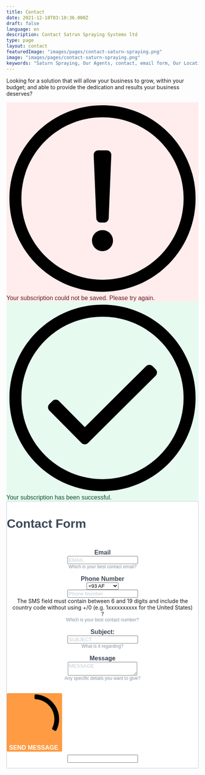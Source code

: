 ```yaml
---
title: Contact
date: 2021-12-18T03:10:36.000Z
draft: false
language: en
description: Contact Satrun Spraying Systems ltd
type: page
layout: contact
featuredImage: "images/pages/contact-saturn-spraying.png"
image: "images/pages/contact-saturn-spraying.png"
keywords: "Saturn Spraying, Our Agents, contact, email form, Our Location"
---
```


<!-- @format -->

<section class="lg:pb-24">
  <div class="max-w-screen-md px-4 mx-auto">
      <p class="font-light text-center text-gray-500 dark:text-gray-400 sm:text-xl">Looking for a solution that will allow your business to grow, within your budget; and able to provide the dedication and results your business deserves?</p>

<style>
  @font-face {
    font-display: block;
    font-family: Roboto;
    src: url(https://assets.sendinblue.com/font/Roboto/Latin/normal/normal/7529907e9eaf8ebb5220c5f9850e3811.woff2) format("woff2"), url(https://assets.sendinblue.com/font/Roboto/Latin/normal/normal/25c678feafdc175a70922a116c9be3e7.woff) format("woff")
  }

  @font-face {
    font-display: fallback;
    font-family: Roboto;
    font-weight: 600;
    src: url(https://assets.sendinblue.com/font/Roboto/Latin/medium/normal/6e9caeeafb1f3491be3e32744bc30440.woff2) format("woff2"), url(https://assets.sendinblue.com/font/Roboto/Latin/medium/normal/71501f0d8d5aa95960f6475d5487d4c2.woff) format("woff")
  }

  @font-face {
    font-display: fallback;
    font-family: Roboto;
    font-weight: 700;
    src: url(https://assets.sendinblue.com/font/Roboto/Latin/bold/normal/3ef7cf158f310cf752d5ad08cd0e7e60.woff2) format("woff2"), url(https://assets.sendinblue.com/font/Roboto/Latin/bold/normal/ece3a1d82f18b60bcce0211725c476aa.woff) format("woff")
  }

  #sib-container input:-ms-input-placeholder {
    text-align: left;
    font-family: "Helvetica", sans-serif;
    color: #c0ccda;
  }

  #sib-container input::placeholder {
    text-align: left;
    font-family: "Helvetica", sans-serif;
    color: #c0ccda;
  }

  #sib-container textarea::placeholder {
    text-align: left;
    font-family: "Helvetica", sans-serif;
    color: #c0ccda;
  }
</style>
<link rel="stylesheet" href="https://sibforms.com/forms/end-form/build/sib-styles.css">

<div class="sib-form" style="text-align: center;
         background-color: #EFF2F7;                                 ">
  <div id="sib-form-container" class="sib-form-container">
    <div id="error-message" class="sib-form-message-panel" style="font-size:16px; text-align:left; font-family:&quot;Helvetica&quot;, sans-serif; color:#661d1d; background-color:#ffeded; border-radius:3px; border-color:#ff4949;max-width:540px;">
      <div class="sib-form-message-panel__text sib-form-message-panel__text--center">
        <svg viewBox="0 0 512 512" class="sib-icon sib-notification__icon">
          <path d="M256 40c118.621 0 216 96.075 216 216 0 119.291-96.61 216-216 216-119.244 0-216-96.562-216-216 0-119.203 96.602-216 216-216m0-32C119.043 8 8 119.083 8 256c0 136.997 111.043 248 248 248s248-111.003 248-248C504 119.083 392.957 8 256 8zm-11.49 120h22.979c6.823 0 12.274 5.682 11.99 12.5l-7 168c-.268 6.428-5.556 11.5-11.99 11.5h-8.979c-6.433 0-11.722-5.073-11.99-11.5l-7-168c-.283-6.818 5.167-12.5 11.99-12.5zM256 340c-15.464 0-28 12.536-28 28s12.536 28 28 28 28-12.536 28-28-12.536-28-28-28z" />
        </svg>
        <span class="sib-form-message-panel__inner-text">
                          Your subscription could not be saved. Please try again.
                      </span>
      </div>
    </div>
    <div></div>
    <div id="success-message" class="sib-form-message-panel" style="font-size:16px; text-align:left; font-family:&quot;Helvetica&quot;, sans-serif; color:#085229; background-color:#e7faf0; border-radius:3px; border-color:#13ce66;max-width:540px;">
      <div class="sib-form-message-panel__text sib-form-message-panel__text--center">
        <svg viewBox="0 0 512 512" class="sib-icon sib-notification__icon">
          <path d="M256 8C119.033 8 8 119.033 8 256s111.033 248 248 248 248-111.033 248-248S392.967 8 256 8zm0 464c-118.664 0-216-96.055-216-216 0-118.663 96.055-216 216-216 118.664 0 216 96.055 216 216 0 118.663-96.055 216-216 216zm141.63-274.961L217.15 376.071c-4.705 4.667-12.303 4.637-16.97-.068l-85.878-86.572c-4.667-4.705-4.637-12.303.068-16.97l8.52-8.451c4.705-4.667 12.303-4.637 16.97.068l68.976 69.533 163.441-162.13c4.705-4.667 12.303-4.637 16.97.068l8.451 8.52c4.668 4.705 4.637 12.303-.068 16.97z" />
        </svg>
        <span class="sib-form-message-panel__inner-text">
                          Your subscription has been successful.
                      </span>
      </div>
    </div>
    <div></div>
    <div id="sib-container" class="sib-container--large sib-container--vertical" style="text-align:center; background-color:rgba(255,255,255,1); max-width:540px; border-radius:3px; border-width:1px; border-color:#C0CCD9; border-style:solid; direction:ltr">
      <form id="sib-form" method="POST" action="https://1069d753.sibforms.com/serve/MUIEANz4E1HPER7RilzhoPNcgkiUWt9ZMAxNE7-hN6qxcWk2aQOHMGHow_s8nqcMZuiXLEWAlJVCwIos49CilA1eLawvOaIWyERxzvd9WEJuVbzn6kGjlYe-JpE5v-cbVgaTqmawE_hAoBziQDRTP3vWsOHc02yFuVA6HDVOm6KskJRGMxCJWspbo8uwVSsGew4pBqVE-uF-EHmc" data-type="subscription">
        <div style="padding: 8px 0;">
          <div class="sib-form-block" style="font-size:32px; text-align:left; font-weight:700; font-family:&quot;Helvetica&quot;, sans-serif; color:#3C4858; background-color:transparent; text-align:left">
            <p>Contact Form</p>
          </div>
        </div>
        <div style="padding: 8px 0;">
          <div class="sib-input sib-form-block">
            <div class="form__entry entry_block">
              <div class="form__label-row ">
                <label class="entry__label" style="font-weight: 700; text-align:left; font-size:16px; text-align:left; font-weight:700; font-family:&quot;Helvetica&quot;, sans-serif; color:#3c4858;" for="EMAIL" data-required="*">Email</label>
                <div class="entry__field">
                  <input class="input " type="text" id="EMAIL" name="EMAIL" autocomplete="off" placeholder="EMAIL" data-required="true" required />
                </div>
              </div>
              <label class="entry__error entry__error--primary" style="font-size:16px; text-align:left; font-family:&quot;Helvetica&quot;, sans-serif; color:#661d1d; background-color:#ffeded; border-radius:3px; border-color:#ff4949;">
              </label>
              <label class="entry__specification" style="font-size:12px; text-align:left; font-family:&quot;Helvetica&quot;, sans-serif; color:#8390A4; text-align:left">
                Which is your best contact email?
              </label>
            </div>
          </div>
        </div>
        <div style="padding: 8px 0;">
          <div class="sib-sms-field sib-form-block">
            <div class="form__entry entry_block">
              <div class="form__label-row ">
                <label class="entry__label" style="font-weight: 700; text-align:left; font-size:16px; text-align:left; font-weight:700; font-family:&quot;Helvetica&quot;, sans-serif; color:#3c4858;" for="SMS" data-required="*">Phone Number</label>
                <div class="sib-sms-input-wrapper" style="direction:ltr">
                  <div class="sib-sms-input" data-placeholder="SMS" data-required="1" data-country-code="GB" data-whatsapp-country-code="GB" data-value="" data-whatsappvalue="" data-attributename="SMS">
                    <div class="entry__field">
                      <select class="input" name="SMS__COUNTRY_CODE" data-required="true">
                        <option value="+93">
                          +93 AF
                        </option>
                        <option value="+358">
                          +358 AX
                        </option>
                        <option value="+355">
                          +355 AL
                        </option>
                        <option value="+213">
                          +213 DZ
                        </option>
                        <option value="+1684">
                          +1684 AS
                        </option>
                        <option value="+376">
                          +376 AD
                        </option>
                        <option value="+244">
                          +244 AO
                        </option>
                        <option value="+1264">
                          +1264 AI
                        </option>
                        <option value="+672">
                          +672 AQ
                        </option>
                        <option value="+1268">
                          +1268 AG
                        </option>
                        <option value="+54">
                          +54 AR
                        </option>
                        <option value="+374">
                          +374 AM
                        </option>
                        <option value="+297">
                          +297 AW
                        </option>
                        <option value="+61">
                          +61 AU
                        </option>
                        <option value="+43">
                          +43 AT
                        </option>
                        <option value="+994">
                          +994 AZ
                        </option>
                        <option value="+1242">
                          +1242 BS
                        </option>
                        <option value="+973">
                          +973 BH
                        </option>
                        <option value="+880">
                          +880 BD
                        </option>
                        <option value="+1246">
                          +1246 BB
                        </option>
                        <option value="+375">
                          +375 BY
                        </option>
                        <option value="+32">
                          +32 BE
                        </option>
                        <option value="+501">
                          +501 BZ
                        </option>
                        <option value="+229">
                          +229 BJ
                        </option>
                        <option value="+1441">
                          +1441 BM
                        </option>
                        <option value="+975">
                          +975 BT
                        </option>
                        <option value="+591">
                          +591 BO
                        </option>
                        <option value="+599">
                          +599 BQ
                        </option>
                        <option value="+387">
                          +387 BA
                        </option>
                        <option value="+267">
                          +267 BW
                        </option>
                        <option value="+47">
                          +47 BV
                        </option>
                        <option value="+55">
                          +55 BR
                        </option>
                        <option value="+246">
                          +246 IO
                        </option>
                        <option value="+673">
                          +673 BN
                        </option>
                        <option value="+359">
                          +359 BG
                        </option>
                        <option value="+226">
                          +226 BF
                        </option>
                        <option value="+257">
                          +257 BI
                        </option>
                        <option value="+855">
                          +855 KH
                        </option>
                        <option value="+237">
                          +237 CM
                        </option>
                        <option value="+1">
                          +1 CA
                        </option>
                        <option value="+238">
                          +238 CV
                        </option>
                        <option value="+1345">
                          +1345 KY
                        </option>
                        <option value="+236">
                          +236 CF
                        </option>
                        <option value="+235">
                          +235 TD
                        </option>
                        <option value="+56">
                          +56 CL
                        </option>
                        <option value="+86">
                          +86 CN
                        </option>
                        <option value="+61">
                          +61 CX
                        </option>
                        <option value="+61">
                          +61 CC
                        </option>
                        <option value="+57">
                          +57 CO
                        </option>
                        <option value="+269">
                          +269 KM
                        </option>
                        <option value="+242">
                          +242 CG
                        </option>
                        <option value="+243">
                          +243 CD
                        </option>
                        <option value="+682">
                          +682 CK
                        </option>
                        <option value="+506">
                          +506 CR
                        </option>
                        <option value="+225">
                          +225 CI
                        </option>
                        <option value="+385">
                          +385 HR
                        </option>
                        <option value="+53">
                          +53 CU
                        </option>
                        <option value="+599">
                          +599 CW
                        </option>
                        <option value="+357">
                          +357 CY
                        </option>
                        <option value="+420">
                          +420 CZ
                        </option>
                        <option value="+45">
                          +45 DK
                        </option>
                        <option value="+253">
                          +253 DJ
                        </option>
                        <option value="+1767">
                          +1767 DM
                        </option>
                        <option value="+1809">
                          +1809 DO
                        </option>
                        <option value="+1829">
                          +1829 DO
                        </option>
                        <option value="+1849">
                          +1849 DO
                        </option>
                        <option value="+593">
                          +593 EC
                        </option>
                        <option value="+20">
                          +20 EG
                        </option>
                        <option value="+503">
                          +503 SV
                        </option>
                        <option value="+240">
                          +240 GQ
                        </option>
                        <option value="+291">
                          +291 ER
                        </option>
                        <option value="+372">
                          +372 EE
                        </option>
                        <option value="+251">
                          +251 ET
                        </option>
                        <option value="+500">
                          +500 FK
                        </option>
                        <option value="+298">
                          +298 FO
                        </option>
                        <option value="+679">
                          +679 FJ
                        </option>
                        <option value="+358">
                          +358 FI
                        </option>
                        <option value="+33">
                          +33 FR
                        </option>
                        <option value="+594">
                          +594 GF
                        </option>
                        <option value="+689">
                          +689 PF
                        </option>
                        <option value="+262">
                          +262 TF
                        </option>
                        <option value="+241">
                          +241 GA
                        </option>
                        <option value="+220">
                          +220 GM
                        </option>
                        <option value="+995">
                          +995 GE
                        </option>
                        <option value="+49">
                          +49 DE
                        </option>
                        <option value="+233">
                          +233 GH
                        </option>
                        <option value="+350">
                          +350 GI
                        </option>
                        <option value="+30">
                          +30 GR
                        </option>
                        <option value="+299">
                          +299 GL
                        </option>
                        <option value="+1473">
                          +1473 GD
                        </option>
                        <option value="+590">
                          +590 GP
                        </option>
                        <option value="+1671">
                          +1671 GU
                        </option>
                        <option value="+502">
                          +502 GT
                        </option>
                        <option value="+44">
                          +44 GG
                        </option>
                        <option value="+224">
                          +224 GN
                        </option>
                        <option value="+245">
                          +245 GW
                        </option>
                        <option value="+592">
                          +592 GY
                        </option>
                        <option value="+509">
                          +509 HT
                        </option>
                        <option value="+672">
                          +672 HM
                        </option>
                        <option value="+379">
                          +379 VA
                        </option>
                        <option value="+504">
                          +504 HN
                        </option>
                        <option value="+852">
                          +852 HK
                        </option>
                        <option value="+36">
                          +36 HU
                        </option>
                        <option value="+354">
                          +354 IS
                        </option>
                        <option value="+91">
                          +91 IN
                        </option>
                        <option value="+62">
                          +62 ID
                        </option>
                        <option value="+98">
                          +98 IR
                        </option>
                        <option value="+964">
                          +964 IQ
                        </option>
                        <option value="+353">
                          +353 IE
                        </option>
                        <option value="+44">
                          +44 IM
                        </option>
                        <option value="+972">
                          +972 IL
                        </option>
                        <option value="+39">
                          +39 IT
                        </option>
                        <option value="+1876">
                          +1876 JM
                        </option>
                        <option value="+81">
                          +81 JP
                        </option>
                        <option value="+44">
                          +44 JE
                        </option>
                        <option value="+962">
                          +962 JO
                        </option>
                        <option value="+7">
                          +7 KZ
                        </option>
                        <option value="+254">
                          +254 KE
                        </option>
                        <option value="+686">
                          +686 KI
                        </option>
                        <option value="+850">
                          +850 KP
                        </option>
                        <option value="+82">
                          +82 KR
                        </option>
                        <option value="+965">
                          +965 KW
                        </option>
                        <option value="+996">
                          +996 KG
                        </option>
                        <option value="+856">
                          +856 LA
                        </option>
                        <option value="+371">
                          +371 LV
                        </option>
                        <option value="+961">
                          +961 LB
                        </option>
                        <option value="+266">
                          +266 LS
                        </option>
                        <option value="+231">
                          +231 LR
                        </option>
                        <option value="+218">
                          +218 LY
                        </option>
                        <option value="+423">
                          +423 LI
                        </option>
                        <option value="+370">
                          +370 LT
                        </option>
                        <option value="+352">
                          +352 LU
                        </option>
                        <option value="+853">
                          +853 MO
                        </option>
                        <option value="+389">
                          +389 MK
                        </option>
                        <option value="+261">
                          +261 MG
                        </option>
                        <option value="+265">
                          +265 MW
                        </option>
                        <option value="+60">
                          +60 MY
                        </option>
                        <option value="+960">
                          +960 MV
                        </option>
                        <option value="+223">
                          +223 ML
                        </option>
                        <option value="+356">
                          +356 MT
                        </option>
                        <option value="+692">
                          +692 MH
                        </option>
                        <option value="+596">
                          +596 MQ
                        </option>
                        <option value="+222">
                          +222 MR
                        </option>
                        <option value="+230">
                          +230 MU
                        </option>
                        <option value="+262">
                          +262 YT
                        </option>
                        <option value="+52">
                          +52 MX
                        </option>
                        <option value="+691">
                          +691 FM
                        </option>
                        <option value="+373">
                          +373 MD
                        </option>
                        <option value="+377">
                          +377 MC
                        </option>
                        <option value="+976">
                          +976 MN
                        </option>
                        <option value="+382">
                          +382 ME
                        </option>
                        <option value="+1664">
                          +1664 MS
                        </option>
                        <option value="+212">
                          +212 MA
                        </option>
                        <option value="+258">
                          +258 MZ
                        </option>
                        <option value="+95">
                          +95 MM
                        </option>
                        <option value="+264">
                          +264 NA
                        </option>
                        <option value="+674">
                          +674 NR
                        </option>
                        <option value="+977">
                          +977 NP
                        </option>
                        <option value="+31">
                          +31 NL
                        </option>
                        <option value="+687">
                          +687 NC
                        </option>
                        <option value="+64">
                          +64 NZ
                        </option>
                        <option value="+505">
                          +505 NI
                        </option>
                        <option value="+227">
                          +227 NE
                        </option>
                        <option value="+234">
                          +234 NG
                        </option>
                        <option value="+683">
                          +683 NU
                        </option>
                        <option value="+672">
                          +672 NF
                        </option>
                        <option value="+1670">
                          +1670 MP
                        </option>
                        <option value="+47">
                          +47 NO
                        </option>
                        <option value="+968">
                          +968 OM
                        </option>
                        <option value="+92">
                          +92 PK
                        </option>
                        <option value="+680">
                          +680 PW
                        </option>
                        <option value="+970">
                          +970 PS
                        </option>
                        <option value="+507">
                          +507 PA
                        </option>
                        <option value="+675">
                          +675 PG
                        </option>
                        <option value="+595">
                          +595 PY
                        </option>
                        <option value="+51">
                          +51 PE
                        </option>
                        <option value="+63">
                          +63 PH
                        </option>
                        <option value="+64">
                          +64 PN
                        </option>
                        <option value="+48">
                          +48 PL
                        </option>
                        <option value="+351">
                          +351 PT
                        </option>
                        <option value="+1787">
                          +1787 PR
                        </option>
                        <option value="+974">
                          +974 QA
                        </option>
                        <option value="+383">
                          +383 XK
                        </option>
                        <option value="+262">
                          +262 RE
                        </option>
                        <option value="+40">
                          +40 RO
                        </option>
                        <option value="+7">
                          +7 RU
                        </option>
                        <option value="+250">
                          +250 RW
                        </option>
                        <option value="+590">
                          +590 BL
                        </option>
                        <option value="+290">
                          +290 SH
                        </option>
                        <option value="+1869">
                          +1869 KN
                        </option>
                        <option value="+1758">
                          +1758 LC
                        </option>
                        <option value="+590">
                          +590 MF
                        </option>
                        <option value="+508">
                          +508 PM
                        </option>
                        <option value="+1784">
                          +1784 VC
                        </option>
                        <option value="+685">
                          +685 WS
                        </option>
                        <option value="+378">
                          +378 SM
                        </option>
                        <option value="+239">
                          +239 ST
                        </option>
                        <option value="+966">
                          +966 SA
                        </option>
                        <option value="+221">
                          +221 SN
                        </option>
                        <option value="+381">
                          +381 RS
                        </option>
                        <option value="+248">
                          +248 SC
                        </option>
                        <option value="+232">
                          +232 SL
                        </option>
                        <option value="+65">
                          +65 SG
                        </option>
                        <option value="+1721">
                          +1721 SX
                        </option>
                        <option value="+421">
                          +421 SK
                        </option>
                        <option value="+386">
                          +386 SI
                        </option>
                        <option value="+677">
                          +677 SB
                        </option>
                        <option value="+252">
                          +252 SO
                        </option>
                        <option value="+27">
                          +27 ZA
                        </option>
                        <option value="+500">
                          +500 GS
                        </option>
                        <option value="+211">
                          +211 SS
                        </option>
                        <option value="+34">
                          +34 ES
                        </option>
                        <option value="+94">
                          +94 LK
                        </option>
                        <option value="+249">
                          +249 SD
                        </option>
                        <option value="+597">
                          +597 SR
                        </option>
                        <option value="+47">
                          +47 SJ
                        </option>
                        <option value="+268">
                          +268 SZ
                        </option>
                        <option value="+46">
                          +46 SE
                        </option>
                        <option value="+41">
                          +41 CH
                        </option>
                        <option value="+963">
                          +963 SY
                        </option>
                        <option value="+886">
                          +886 TW
                        </option>
                        <option value="+992">
                          +992 TJ
                        </option>
                        <option value="+255">
                          +255 TZ
                        </option>
                        <option value="+66">
                          +66 TH
                        </option>
                        <option value="+670">
                          +670 TL
                        </option>
                        <option value="+228">
                          +228 TG
                        </option>
                        <option value="+690">
                          +690 TK
                        </option>
                        <option value="+676">
                          +676 TO
                        </option>
                        <option value="+1868">
                          +1868 TT
                        </option>
                        <option value="+216">
                          +216 TN
                        </option>
                        <option value="+90">
                          +90 TR
                        </option>
                        <option value="+993">
                          +993 TM
                        </option>
                        <option value="+1649">
                          +1649 TC
                        </option>
                        <option value="+688">
                          +688 TV
                        </option>
                        <option value="+256">
                          +256 UG
                        </option>
                        <option value="+380">
                          +380 UA
                        </option>
                        <option value="+971">
                          +971 AE
                        </option>
                        <option value="+44">
                          +44 GB
                        </option>
                        <option value="+1">
                          +1 US
                        </option>
                        <option value="+246">
                          +246 UM
                        </option>
                        <option value="+598">
                          +598 UY
                        </option>
                        <option value="+998">
                          +998 UZ
                        </option>
                        <option value="+678">
                          +678 VU
                        </option>
                        <option value="+58">
                          +58 VE
                        </option>
                        <option value="+84">
                          +84 VN
                        </option>
                        <option value="+1284">
                          +1284 VG
                        </option>
                        <option value="+1340">
                          +1340 VI
                        </option>
                        <option value="+681">
                          +681 WF
                        </option>
                        <option value="+212">
                          +212 EH
                        </option>
                        <option value="+967">
                          +967 YE
                        </option>
                        <option value="+260">
                          +260 ZM
                        </option>
                        <option value="+263">
                          +263 ZW
                        </option>
                      </select>
                    </div>
                    <div class="entry__field" style="width: 100%">
                      <input type="tel" type="text" class="input" id="SMS" name="SMS" autocomplete="off" placeholder="Phone Number" data-required="true" required />
                    </div>
                  </div>
                  <div class="sib-sms-tooltip">
                    <div class="sib-sms-tooltip__box">
                      The SMS field must contain between 6 and 19 digits and include the country code without using +/0 (e.g. 1xxxxxxxxxx for the United States)
                    </div>
                    <span class="sib-sms-tooltip__icon">?</span>
                  </div>
                </div>
              </div>
              <label class="entry__error entry__error--primary" style="font-size:16px; text-align:left; font-family:&quot;Helvetica&quot;, sans-serif; color:#661d1d; background-color:#ffeded; border-radius:3px; border-color:#ff4949;">
              </label>
              <label class="entry__error entry__error--secondary" style="font-size:16px; text-align:left; font-family:&quot;Helvetica&quot;, sans-serif; color:#661d1d; background-color:#ffeded; border-radius:3px; border-color:#ff4949;">
              </label>
              <label class="entry__specification" style="font-size:12px; text-align:left; font-family:&quot;Helvetica&quot;, sans-serif; color:#8390A4; text-align:left">
                Which is your best contact number?
              </label>
            </div>
          </div>
        </div>
        <div style="padding: 8px 0;">
          <div class="sib-input sib-form-block">
            <div class="form__entry entry_block">
              <div class="form__label-row ">
                <label class="entry__label" style="font-weight: 700; text-align:left; font-size:16px; text-align:left; font-weight:700; font-family:&quot;Helvetica&quot;, sans-serif; color:#3c4858;" for="SUBJECT" data-required="*">Subject:</label>
                <div class="entry__field">
                  <input class="input " maxlength="200" type="text" id="SUBJECT" name="SUBJECT" autocomplete="off" placeholder="SUBJECT" data-required="true" required />
                </div>
              </div>
              <label class="entry__error entry__error--primary" style="font-size:16px; text-align:left; font-family:&quot;Helvetica&quot;, sans-serif; color:#661d1d; background-color:#ffeded; border-radius:3px; border-color:#ff4949;">
              </label>
              <label class="entry__specification" style="font-size:12px; text-align:left; font-family:&quot;Helvetica&quot;, sans-serif; color:#8390A4; text-align:left">
                What is it regarding?
              </label>
            </div>
          </div>
        </div>
        <div style="padding: 8px 0;">
          <div class="sib-input sib-form-block">
            <div class="form__entry entry_block">
              <div class="form__label-row ">
                <label class="entry__label" style="font-weight: 700; text-align:left; font-size:16px; text-align:left; font-weight:700; font-family:&quot;Helvetica&quot;, sans-serif; color:#3c4858;" for="MESSAGE" data-required="*">Message</label>
                <div class="entry__field">
                  <textarea rows="2" class="input " maxlength="500" id="MESSAGE" name="MESSAGE" autocomplete="off" placeholder="MESSAGE" data-required="true" required></textarea>
                </div>
              </div>
              <label class="entry__error entry__error--primary" style="font-size:16px; text-align:left; font-family:&quot;Helvetica&quot;, sans-serif; color:#661d1d; background-color:#ffeded; border-radius:3px; border-color:#ff4949;">
              </label>
              <label class="entry__specification" style="font-size:12px; text-align:left; font-family:&quot;Helvetica&quot;, sans-serif; color:#8390A4; text-align:left">
                Any specific details you want to give?
              </label>
            </div>
          </div>
        </div>
        <div style="padding: 8px 0;">
          <div class="sib-captcha sib-form-block">
            <div class="form__entry entry_block">
              <div class="form__label-row ">
                <script>
                  function handleCaptchaResponse() {
                    var event = new Event('captchaChange');
                    document.getElementById('sib-captcha').dispatchEvent(event);
                  }
                </script>
                <div class="g-recaptcha sib-visible-recaptcha" id="sib-captcha" data-sitekey="6LcQzFslAAAAANqblCkqgBWGH_jROWhuEAbJZYWI" data-callback="handleCaptchaResponse" style="direction:ltr"></div>
              </div>
              <label class="entry__error entry__error--primary" style="font-size:16px; text-align:left; font-family:&quot;Helvetica&quot;, sans-serif; color:#661d1d; background-color:#ffeded; border-radius:3px; border-color:#ff4949;">
              </label>
            </div>
          </div>
        </div>
        <div style="padding: 8px 0;">
          <div class="sib-form-block" style="text-align: left">
            <button class="sib-form-block__button sib-form-block__button-with-loader" style="font-size:16px; text-align:left; font-weight:700; font-family:&quot;Helvetica&quot;, sans-serif; color:#FFFFFF; background-color:#ff9b42; border-radius:3px; border-width:0px;" form="sib-form" type="submit">
              <svg class="icon clickable__icon progress-indicator__icon sib-hide-loader-icon" viewBox="0 0 512 512">
                <path d="M460.116 373.846l-20.823-12.022c-5.541-3.199-7.54-10.159-4.663-15.874 30.137-59.886 28.343-131.652-5.386-189.946-33.641-58.394-94.896-95.833-161.827-99.676C261.028 55.961 256 50.751 256 44.352V20.309c0-6.904 5.808-12.337 12.703-11.982 83.556 4.306 160.163 50.864 202.11 123.677 42.063 72.696 44.079 162.316 6.031 236.832-3.14 6.148-10.75 8.461-16.728 5.01z" />
              </svg>
              SEND MESSAGE
            </button>
          </div>
        </div>
        <input type="text" name="email_address_check" value="" class="input--hidden">
        <input type="hidden" name="locale" value="en">
      </form>
    </div>
  </div>
</div>

  </div>
</section>
